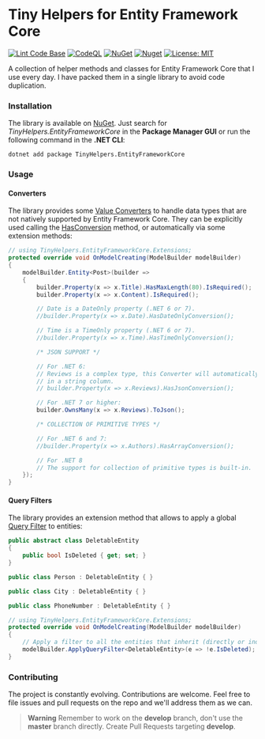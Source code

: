 # Tiny Helpers for Entity Framework Core

[![Lint Code Base](https://github.com/marcominerva/TinyHelpers/actions/workflows/linter.yml/badge.svg)](https://github.com/marcominerva/TinyHelpers/actions/workflows/linter.yml)
[![CodeQL](https://github.com/marcominerva/TinyHelpers/actions/workflows/github-code-scanning/codeql/badge.svg)](https://github.com/marcominerva/TinyHelpers/actions/workflows/github-code-scanning/codeql)
[![NuGet](https://img.shields.io/nuget/v/TinyHelpers.EntityFrameworkCore.svg?style=flat-square)](https://www.nuget.org/packages/TinyHelpers.EntityFrameworkCore)
[![Nuget](https://img.shields.io/nuget/dt/TinyHelpers.EntityFrameworkCore)](https://www.nuget.org/packages/TinyHelpers.EntityFrameworkCore)
[![License: MIT](https://img.shields.io/badge/License-MIT-yellow.svg)](https://github.com/marcominerva/TinyHelpers/blob/master/LICENSE)

A collection of helper methods and classes for Entity Framework Core that I use every day. I have packed them in a single library to avoid code duplication.

### Installation

The library is available on [NuGet](https://www.nuget.org/packages/TinyHelpers.EntityFrameworkCore). Just search for *TinyHelpers.EntityFrameworkCore* in the **Package Manager GUI** or run the following command in the **.NET CLI**:

```shell
dotnet add package TinyHelpers.EntityFrameworkCore
```

### Usage

#### Converters

The library provides some [Value Converters](https://docs.microsoft.com/ef/core/modeling/value-conversions) to handle data types that are not natively supported by Entity Framework Core. They can be explicitly used calling the [HasConversion](https://docs.microsoft.com/dotnet/api/microsoft.entityframeworkcore.metadata.builders.propertybuilder.hasconversion) method, or automatically via some extension methods: 

```csharp
// using TinyHelpers.EntityFrameworkCore.Extensions;
protected override void OnModelCreating(ModelBuilder modelBuilder)
{
    modelBuilder.Entity<Post>(builder =>
    {
        builder.Property(x => x.Title).HasMaxLength(80).IsRequired();
        builder.Property(x => x.Content).IsRequired();

        // Date is a DateOnly property (.NET 6 or 7).
        //builder.Property(x => x.Date).HasDateOnlyConversion();

        // Time is a TimeOnly property (.NET 6 or 7).
        //builder.Property(x => x.Time).HasTimeOnlyConversion();

        /* JSON SUPPORT */

        // For .NET 6:
        // Reviews is a complex type, this Converter will automatically JSON-de/serialize it
        // in a string column.
        // builder.Property(x => x.Reviews).HasJsonConversion();

        // For .NET 7 or higher:
        builder.OwnsMany(x => x.Reviews).ToJson();

        /* COLLECTION OF PRIMITIVE TYPES */

        // For .NET 6 and 7:
        //builder.Property(x => x.Authors).HasArrayConversion();

        // For .NET 8
        // The support for collection of primitive types is built-in.
    });
}
```

#### Query Filters

The library provides an extension method that allows to apply a global [Query Filter](https://docs.microsoft.com/ef/core/querying/filters) to entities:

```csharp
public abstract class DeletableEntity
{
    public bool IsDeleted { get; set; }
}

public class Person : DeletableEntity { }

public class City : DeletableEntity { }

public class PhoneNumber : DeletableEntity { }

// using TinyHelpers.EntityFrameworkCore.Extensions;
protected override void OnModelCreating(ModelBuilder modelBuilder)
{
    // Apply a filter to all the entities that inherit (directly or indirectly) from DeletableEntity.
    modelBuilder.ApplyQueryFilter<DeletableEntity>(e => !e.IsDeleted);
}
```

### Contributing

The project is constantly evolving. Contributions are welcome. Feel free to file issues and pull requests on the repo and we'll address them as we can. 

> **Warning**
Remember to work on the **develop** branch, don't use the **master** branch directly. Create Pull Requests targeting **develop**.

